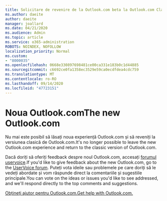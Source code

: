 ```yaml
---
title: Solicitare de revenire de la Outlook.com beta la Outlook.com Classic
ms.author: daeite
author: daeite
manager: joallard
ms.date: 04/21/2020
ms.audience: Admin
ms.topic: article
ms.service: o365-administration
ROBOTS: NOINDEX, NOFOLLOW
localization_priority: Normal
ms.custom:
- "8000035"
ms.openlocfilehash: 0668e330897698481ce00ca331e183b0c1d44885
ms.sourcegitcommit: c6692ce0fa1358ec3529e59ca0ecdfdea4cdc759
ms.translationtype: MT
ms.contentlocale: ro-RO
ms.lasthandoff: 09/14/2020
ms.locfileid: "47723151"
---
```

# <a name="the-new-outlookcom"></a><span data-ttu-id="6282e-102">Noua Outlook.com</span><span class="sxs-lookup"><span data-stu-id="6282e-102">The new Outlook.com</span></span>

<span data-ttu-id="6282e-103">Nu mai este posibil să lăsați noua experiență Outlook.com și să reveniți la versiunea clasică de Outlook.com.</span><span class="sxs-lookup"><span data-stu-id="6282e-103">It's no longer possible to leave the new Outlook.com experience and return to the classic version of Outlook.com.</span></span>

<span data-ttu-id="6282e-104">Dacă doriți să oferiți feedback despre noul Outlook.com, accesați [forumul uservoice](https://go.microsoft.com/fwlink/p/?linkid=851599).</span><span class="sxs-lookup"><span data-stu-id="6282e-104">If you'd like to give feedback about the new Outlook.com, go to the [UserVoice forum](https://go.microsoft.com/fwlink/p/?linkid=851599).</span></span> <span data-ttu-id="6282e-105">Puteți vota ideile sau problemele pe care doriți să le vedeți abordate și vom răspunde direct la comentariile și sugestiile principale.</span><span class="sxs-lookup"><span data-stu-id="6282e-105">You can vote on the ideas or issues you'd like to see addressed, and we'll respond directly to the top comments and suggestions.</span></span>

[<span data-ttu-id="6282e-106">Obțineți ajutor pentru Outlook.com.</span><span class="sxs-lookup"><span data-stu-id="6282e-106">Get help with Outlook.com.</span></span>](https://support.office.com/article/40676ad0-c831-45ac-a023-5be633be798d?wt.mc_id=Office_Outlook_com_Alchemy)